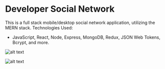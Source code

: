 # Developer Social Network

This is a full stack mobile/desktop social network application, utilizing the MERN stack.
Technologies Used:

- JavaScript, React, Node, Express, MongoDB, Redux, JSON Web Tokens, Bcrypt, and more.

![alt text](https://github.com/bretbaker808/devhub-mern-z/blob/master/readme-img/project-1-mobile.GIF)

![alt text](https://github.com/bretbaker808/devhub-mern-z/blob/master/readme-img/project-1-mobile.JPG)
